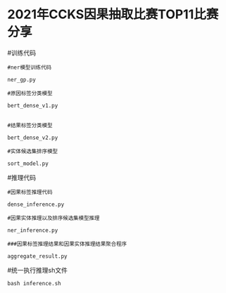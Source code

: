 # 2021年CCKS因果抽取比赛TOP11比赛分享


#训练代码


	#ner模型训练代码

	ner_gp.py

	#原因标签分类模型

	bert_dense_v1.py


	#结果标签分类模型

	bert_dense_v2.py

	#实体候选集排序模型

	sort_model.py

#推理代码


	#因果标签推理代码

	dense_inference.py

	#因果实体推理以及排序候选集模型推理

	ner_inference.py

	###因果标签推理结果和因果实体推理结果聚合程序

	aggregate_result.py

#统一执行推理sh文件

	bash inference.sh
